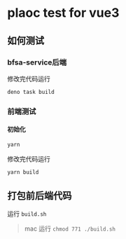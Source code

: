 # plaoc test for vue3


## 如何测试
### bfsa-service后端

修改完代码运行

```bash
deno task build
```

### 前端测试

#### 初始化

```bash
yarn
```

修改完代码运行

```bash
yarn build
```

## 打包前后端代码

运行 `build.sh`

> mac 运行 `chmod 771 ./build.sh`
